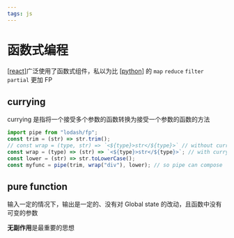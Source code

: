 ```yaml
---
tags: js
---
```


# 函数式编程

[[react]]广泛使用了函数式组件，私以为比 [[python]] 的 `map` `reduce` `filter` `partial` 更加 FP

## currying

currying 是指将一个接受多个参数的函数转换为接受一个参数的函数的方法

```jsx
import pipe from "lodash/fp";
const trim = (str) => str.trim();
// const wrap = (type, str) => `<${type}>str</${type}>` // without currying
const wrap = (type) => (str) => `<${type}>str</${type}>`; // with currying
const lower = (str) => str.toLowerCase();
const myfunc = pipe(trim, wrap("div"), lower); // so pipe can compose
```

## pure function

输入一定的情况下，输出是一定的、没有对 Global state 的改动，且函数中没有可变的参数

**无副作用**是最重要的思想

[//begin]: # "Autogenerated link references for markdown compatibility"
[react]: react/react.md "react"
[python]: ../python/python.md "python"
[//end]: # "Autogenerated link references"
